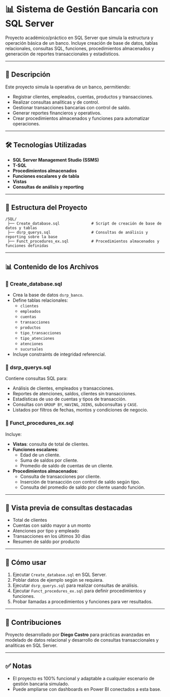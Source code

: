 
# 📊 Sistema de Gestión Bancaria con SQL Server

Proyecto académico/práctico en SQL Server que simula la estructura y operación básica de un banco. Incluye creación de base de datos, tablas relacionales, consultas SQL, funciones, procedimientos almacenados y generación de reportes transaccionales y estadísticos.

---

## 📌 Descripción

Este proyecto simula la operativa de un banco, permitiendo:
- Registrar clientes, empleados, cuentas, productos y transacciones.
- Realizar consultas analíticas y de control.
- Gestionar transacciones bancarias con control de saldo.
- Generar reportes financieros y operativos.
- Crear procedimientos almacenados y funciones para automatizar operaciones.

---

## 🛠️ Tecnologías Utilizadas

- **SQL Server Management Studio (SSMS)**
- **T-SQL**
- **Procedimientos almacenados**
- **Funciones escalares y de tabla**
- **Vistas**
- **Consultas de análisis y reporting**

---

## 📂 Estructura del Proyecto

```
/SQL/
 ├── Create_database.sql              # Script de creación de base de datos y tablas
 ├── dsrp_querys.sql                  # Consultas de análisis y reporting sobre la base
 ├── Funct_procedures_ex.sql          # Procedimientos almacenados y funciones definidas
```

---

## 📊 Contenido de los Archivos

### 📄 Create_database.sql
- Crea la base de datos `dsrp_banco`.
- Define tablas relacionales:
  - `clientes`
  - `empleados`
  - `cuentas`
  - `transacciones`
  - `productos`
  - `tipo_transacciones`
  - `tipo_atenciones`
  - `atenciones`
  - `sucursales`
- Incluye constraints de integridad referencial.

### 📄 dsrp_querys.sql
Contiene consultas SQL para:

- Análisis de clientes, empleados y transacciones.
- Reportes de atenciones, saldos, clientes sin transacciones.
- Estadísticas de uso de cuentas y tipos de transacción.
- Consultas con `GROUP BY`, `HAVING`, `JOINS`, subconsultas y `CASE`.
- Listados por filtros de fechas, montos y condiciones de negocio.

### 📄 Funct_procedures_ex.sql
Incluye:

- **Vistas**: consulta de total de clientes.
- **Funciones escalares**:
  - Edad de un cliente.
  - Suma de saldos por cliente.
  - Promedio de saldo de cuentas de un cliente.
- **Procedimientos almacenados**:
  - Consulta de transacciones por cliente.
  - Inserción de transacción con control de saldo según tipo.
  - Consulta del promedio de saldo por cliente usando función.

---

## 📸 Vista previa de consultas destacadas

- Total de clientes
- Cuentas con saldo mayor a un monto
- Atenciones por tipo y empleado
- Transacciones en los últimos 30 días
- Resumen de saldo por producto

---

## 🚀 Cómo usar

1. Ejecutar `Create_database.sql` en SQL Server.
2. Poblar datos de ejemplo según se requiera.
3. Ejecutar `dsrp_querys.sql` para realizar consultas de análisis.
4. Ejecutar `Funct_procedures_ex.sql` para definir procedimientos y funciones.
5. Probar llamadas a procedimientos y funciones para ver resultados.

---

## 📌 Contribuciones

Proyecto desarrollado por **Diego Castro** para prácticas avanzadas en modelado de datos relacional y desarrollo de consultas transaccionales y analíticas en SQL Server.

---

## ✅ Notas

- El proyecto es 100% funcional y adaptable a cualquier escenario de gestión bancaria simulado.
- Puede ampliarse con dashboards en Power BI conectados a esta base.
